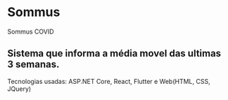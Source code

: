 # Sommus
Sommus COVID

## Sistema que informa a média movel das ultimas 3 semanas.
Tecnologias usadas: ASP.NET Core, React, Flutter e Web(HTML, CSS, JQuery)
